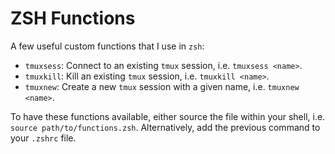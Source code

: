 # ZSH Functions

A few useful custom functions that I use in `zsh`:

  - `tmuxsess`: Connect to an existing `tmux` session, i.e. `tmuxsess <name>`.
  - `tmuxkill`: Kill an existing `tmux` session, i.e. `tmuxkill <name>`.
  - `tmuxnew`: Create a new `tmux` session with a given name, i.e. `tmuxnew <name>`.

  To have these functions available, either source the file within your shell, i.e. `source path/to/functions.zsh`. Alternatively, add the previous command to your `.zshrc` file.
